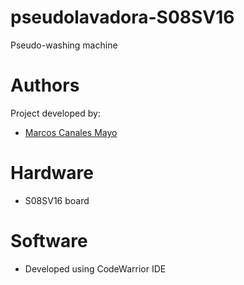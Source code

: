 # pseudolavadora-S08SV16
Pseudo-washing machine

# Authors
Project developed by:
* [Marcos Canales Mayo](https://github.com/MarcosCM)

# Hardware
* S08SV16 board

# Software
* Developed using CodeWarrior IDE